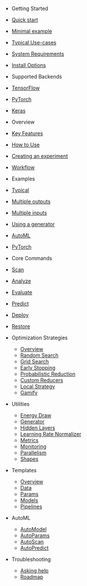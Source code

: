 - Getting Started

 - [Quick start](README.md#quick-start)
 - [Minimal example](README.md#minimal-example)
 - [Typical Use-cases](README.md#typical-use-cases)
 - [System Requirements](README.md#system-requirements)
 - [Install Options](Install_Options.md)

- Supported Backends

 - [TensorFlow](Backends.md#Tensorflow)
 - [PyTorch](Backends.md#PyTorch)
 - [Keras](Backends.md#Keras)

- Overview

 - [Key Features](Overview.md#key-features)
 - [How to Use](Overview.md#how-to-use)
 - [Creating an experiment](Overview.md#creating-an-experiment)
 - [Workflow](Workflow.md)

- Examples

 - [Typical](Examples_Typical.md)
 - [Multiple outputs](Examples_Multiple_Outputs.md)
 - [Multiple inputs](Examples_Multiple_Inputs.md)
 - [Using a generator](Examples_Generator.md)
 - [AutoML](Examples_AutoML.md)
 - [PyTorch](Examples_PyTorch.md)

- Core Commands

 - [Scan](Scan.md)
 - [Analyze](Analyze.md)
 - [Evaluate](Evaluate.md)
 - [Predict](Predict.md)
 - [Deploy](Deploy.md)
 - [Restore](Restore.md)

- Optimization Strategies

  - [Overview](Optimization_Strategies.md#optimization-strategies)
  - [Random Search](Optimization_Strategies.md#random-search)
  - [Grid Search](Optimization_Strategies.md#grid-search)
  - [Early Stopping](Optimization_Strategies.md#early-stopping)
  - [Probabilistic Reduction](Probabilistic_Reduction.md)
  - [Custom Reducers](Custom_Reducers.md)
  - [Local Strategy](Local_Strategy.md)
  - [Gamify](Gamify.md)

- Utilities

  - [Energy Draw](Energy_Draw.md)
  - [Generator](Generator.md)
  - [Hidden Layers](Hidden_Layers.md)
  - [Learning Rate Normalizer](Learning_Rate_Normalizer.md)
  - [Metrics](Metrics.md)
  - [Monitoring](Monitoring.md)
  - [Parallelism](Parallelism.md)
  - [Shapes](Hidden_Layers.md#shapes)

- Templates

  - [Overview](Templates.md)
  - [Data](Templates.md#datasets)
  - [Params](Templates.md#params)
  - [Models](Templates.md#models)
  - [Pipelines](Templates.md#pipelines)

- AutoML

  - [AutoModel](AutoModel.md)
  - [AutoParams](AutoParams.md)
  - [AutoScan](AutoScan.md)
  - [AutoPredict](AutoPredict.md)

- Troubleshooting

  - [Asking help](Asking_Help.md)
  - [Roadmap](Roadmap.md)
